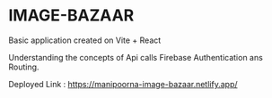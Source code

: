 # IMAGE-BAZAAR 

Basic application created on Vite + React

Understanding the concepts of Api calls Firebase Authentication ans Routing.


Deployed Link : https://manipoorna-image-bazaar.netlify.app/
